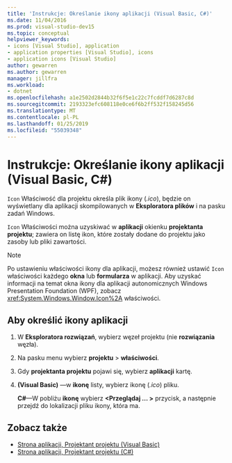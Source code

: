 ```yaml
---
title: 'Instrukcje: Określanie ikony aplikacji (Visual Basic, C#)'
ms.date: 11/04/2016
ms.prod: visual-studio-dev15
ms.topic: conceptual
helpviewer_keywords:
- icons [Visual Studio], application
- application properties [Visual Studio], icons
- application icons [Visual Studio]
author: gewarren
ms.author: gewarren
manager: jillfra
ms.workload:
- dotnet
ms.openlocfilehash: a1e2502d2844b32f6f5e1c22c7fcddf7d6287c8d
ms.sourcegitcommit: 2193323efc608118e0ce6f6b2ff532f158245d56
ms.translationtype: MT
ms.contentlocale: pl-PL
ms.lasthandoff: 01/25/2019
ms.locfileid: "55039348"
---
```

# <a name="how-to-specify-an-application-icon-visual-basic-c"></a>Instrukcje: Określanie ikony aplikacji (Visual Basic, C#)

`Icon` Właściwość dla projektu określa plik ikony (*.ico*), będzie on wyświetlany dla aplikacji skompilowanych w **Eksploratora plików** i na pasku zadań Windows.

`Icon` Właściwości można uzyskiwać w **aplikacji** okienku **projektanta projektu**; zawiera on listę ikon, które zostały dodane do projektu jako zasoby lub pliki zawartości.

> [!NOTE]
> Po ustawieniu właściwości ikony dla aplikacji, możesz również ustawić `Icon` właściwości każdego **okna** lub **formularza** w aplikacji. Aby uzyskać informacji na temat okna ikony dla aplikacji autonomicznych Windows Presentation Foundation (WPF), zobacz <xref:System.Windows.Window.Icon%2A> właściwości.

## <a name="to-specify-an-application-icon"></a>Aby określić ikony aplikacji

1. W **Eksploratora rozwiązań**, wybierz węzeł projektu (nie **rozwiązania** węzła).

1. Na pasku menu wybierz **projektu** > **właściwości**.

1. Gdy **projektanta projektu** pojawi się, wybierz **aplikacji** kartę.

1. **(Visual Basic)**  &mdash;w **ikonę** listy, wybierz ikonę (*.ico*) pliku.

    **C#**&mdash;W pobliżu **ikonę** wybierz  **\<Przeglądaj … >** przycisk, a następnie przejdź do lokalizacji pliku ikony, która ma.

## <a name="see-also"></a>Zobacz także

- [Strona aplikacji, Projektant projektu (Visual Basic)](../ide/reference/application-page-project-designer-visual-basic.md)
- [Strona aplikacji, Projektant projektu (C#)](../ide/reference/application-page-project-designer-csharp.md)